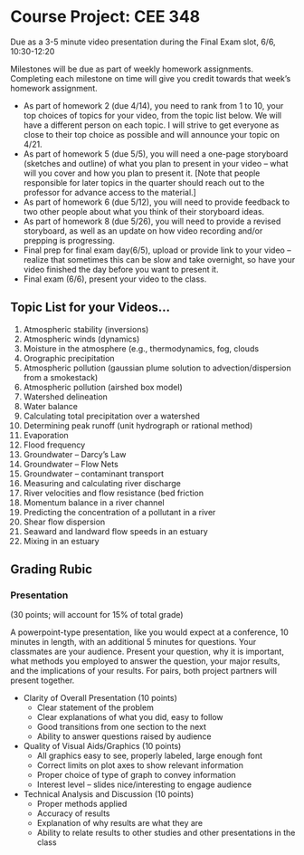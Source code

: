 
# Course Project: CEE 348

Due as a 3-5 minute video presentation during the Final Exam slot, 6/6, 10:30-12:20

Milestones will be due as part of weekly homework assignments.  Completing each milestone on time will give you credit towards that week’s homework assignment.
* As part of homework 2 (due 4/14), you need to rank from 1 to 10, your top choices of topics for your video, from the topic list below.  We will have a different person on each topic.  I will strive to get everyone as close to their top choice as possible and will announce your topic on 4/21.
* As part of homework 5 (due 5/5), you will need a one-page storyboard (sketches and outline) of what you plan to present in your video – what will you cover and how you plan to present it. [Note that people responsible for later topics in the quarter should reach out to the professor for advance access to the material.]
* As part of homework 6 (due 5/12), you will need to provide feedback to two other people about what you think of their storyboard ideas.
* As part of homework 8 (due 5/26), you will need to provide a revised storyboard, as well as an update on how video recording and/or prepping is progressing.
* Final prep for final exam day(6/5), upload or provide link to your video – realize that sometimes this can be slow and take overnight, so have your video finished the day before you want to present it.
* Final exam (6/6), present your video to the class.




## Topic List for your Videos...

1.	Atmospheric stability (inversions)
2.	Atmospheric winds (dynamics)
3.	Moisture in the atmosphere (e.g., thermodynamics, fog, clouds
4.	Orographic precipitation
5.	Atmospheric pollution (gaussian plume solution to advection/dispersion from a smokestack)
6.	Atmospheric pollution (airshed box model)
7.	Watershed delineation
8.	Water balance
9.	Calculating total precipitation over a watershed
10.	Determining peak runoff (unit hydrograph or rational method)
11.	Evaporation
12.	Flood frequency
13.	Groundwater – Darcy’s Law
14.	Groundwater – Flow Nets
15.	Groundwater – contaminant transport
16.	Measuring and calculating river discharge
17.	River velocities and flow resistance (bed friction
18.	Momentum balance in a river channel
19.	Predicting the concentration of a pollutant in a river
20.	Shear flow dispersion
21.	Seaward and landward flow speeds in an estuary
22.	Mixing in an estuary



## Grading Rubic


### Presentation 
(30 points; will account for 15% of total grade)

A powerpoint-type presentation, like you would expect at a conference, 10 minutes in length, with an additional 5 minutes for questions. Your classmates are your audience. Present your question, why it is important, what methods you employed to answer the question, your major results, and the implications of your results. For pairs, both project partners will present together.

* Clarity of Overall Presentation (10 points)
  - Clear statement of the problem
  - Clear explanations of what you did, easy to follow
  - Good transitions from one section to the next
  - Ability to answer questions raised by audience
* Quality of Visual Aids/Graphics (10 points)
  - All graphics easy to see, properly labeled, large enough font
  - Correct limits on plot axes to show relevant information
  - Proper choice of type of graph to convey information
  - Interest level – slides nice/interesting to engage audience
* Technical Analysis and Discussion (10 points)
  - Proper methods applied
  - Accuracy of results
  - Explanation of why results are what they are
  - Ability to relate results to other studies and other presentations in the class


